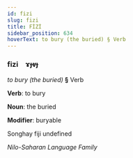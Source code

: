 ```yaml
---
id: fizi
slug: fizi
title: FİZİ
sidebar_position: 634
hoverText: to bury (the buried) § Verb
---
```


### fizi&emsp;<span kind="abugida">ɤɟⱴɟ</span>

*to bury (the buried)* **§** Verb

**Verb**: to bury

**Noun**: the buried

**Modifier**: buryable

Songhay fiji undefined

*Nilo-Saharan Language Family*
